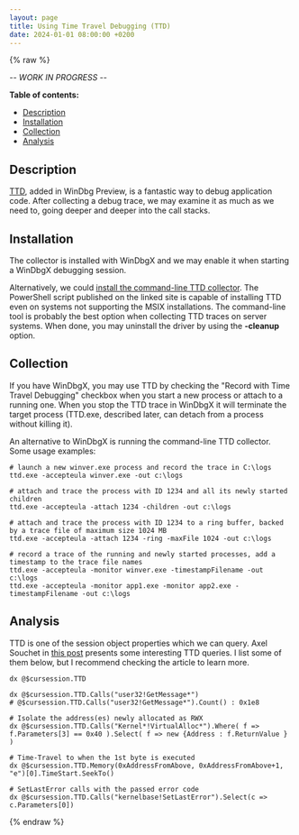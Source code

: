 ```yaml
---
layout: page
title: Using Time Travel Debugging (TTD)
date: 2024-01-01 08:00:00 +0200
---
```


{% raw %}

*-- WORK IN PROGRESS --*

**Table of contents:**

<!-- MarkdownTOC -->

- [Description](#description)
- [Installation](#installation)
- [Collection](#collection)
- [Analysis](#analysis)

<!-- /MarkdownTOC -->

## Description

[TTD](https://learn.microsoft.com/en-us/windows-hardware/drivers/debugger/time-travel-debugging-overview), added in WinDbg Preview, is a fantastic way to debug application code. After collecting a debug trace, we may examine it as much as we need to, going deeper and deeper into the call stacks.

## Installation

The collector is installed with WinDbgX and we may enable it when starting a WinDbgX debugging session.

Alternatively, we could [install the command-line TTD collector](https://learn.microsoft.com/en-us/windows-hardware/drivers/debuggercmds/time-travel-debugging-ttd-exe-command-line-util#how-to-download-and-install-the-ttdexe-command-line-utility-preferred-method). The PowerShell script published on the linked site is capable of installing TTD even on systems not supporting the MSIX installations. The command-line tool is probably the best option when collecting TTD traces on server systems. When done, you may uninstall the driver by using the **-cleanup** option.

## Collection

If you have WinDbgX, you may use TTD by checking the "Record with Time Travel Debugging" checkbox when you start a new process or attach to a running one. When you stop the TTD trace in WinDbgX it will terminate the target process (TTD.exe, described later, can detach from a process without killing it).

An alternative to WinDbgX is running the command-line TTD collector. Some usage examples:

```shell
# launch a new winver.exe process and record the trace in C:\logs
ttd.exe -accepteula winver.exe -out c:\logs

# attach and trace the process with ID 1234 and all its newly started children
ttd.exe -accepteula -attach 1234 -children -out c:\logs

# attach and trace the process with ID 1234 to a ring buffer, backed by a trace file of maximum size 1024 MB
ttd.exe -accepteula -attach 1234 -ring -maxFile 1024 -out c:\logs

# record a trace of the running and newly started processes, add a timestamp to the trace file names
ttd.exe -accepteula -monitor winver.exe -timestampFilename -out c:\logs
ttd.exe -accepteula -monitor app1.exe -monitor app2.exe -timestampFilename -out c:\logs
```

## Analysis

TTD is one of the session object properties which we can query. Axel Souchet in [this post](https://blahcat.github.io/posts/2018/11/02/some-time-travel-musings.html) presents some interesting TTD queries. I list some of them below, but I recommend checking the article to learn more.

```shell
dx @$cursession.TTD

dx @$cursession.TTD.Calls("user32!GetMessage*")
# @$cursession.TTD.Calls("user32!GetMessage*").Count() : 0x1e8

# Isolate the address(es) newly allocated as RWX
dx @$cursession.TTD.Calls("Kernel*!VirtualAlloc*").Where( f => f.Parameters[3] == 0x40 ).Select( f => new {Address : f.ReturnValue } )

# Time-Travel to when the 1st byte is executed
dx @$cursession.TTD.Memory(0xAddressFromAbove, 0xAddressFromAbove+1, "e")[0].TimeStart.SeekTo()

# SetLastError calls with the passed error code
dx @$cursession.TTD.Calls("kernelbase!SetLastError").Select(c => c.Parameters[0])
```

{% endraw %}
